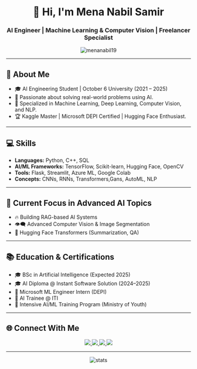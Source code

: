 <h1 align="center">👋 Hi, I'm Mena Nabil Samir</h1>
<h3 align="center">AI Engineer | Machine Learning & Computer Vision | Freelancer Specialist</h3>

<p align="center">
  <img src="https://komarev.com/ghpvc/?username=menanabil19&label=Profile%20views&color=0e75b6&style=flat" alt="menanabil19" />
</p>

---

## 🧠 About Me
- 🎓 AI Engineering Student | October 6 University (2021 – 2025)
- 🎯 Passionate about solving real-world problems using AI.
- 🤖 Specialized in Machine Learning, Deep Learning, Computer Vision, and NLP.
- 🏆 Kaggle Master | Microsoft DEPI Certified | Hugging Face Enthusiast.

---

## 💻 Skills
- **Languages:** Python, C++, SQL
- **AI/ML Frameworks:** TensorFlow, Scikit-learn, Hugging Face, OpenCV
- **Tools:** Flask, Streamlit, Azure ML, Google Colab
- **Concepts:** CNNs, RNNs, Transformers,Gans, AutoML, NLP

---

## 🚀 Current Focus in Advanced AI Topics
- 🔥 Building RAG-based AI Systems
- 👁️‍🗨️ Advanced Computer Vision & Image Segmentation
- 🤗 Hugging Face Transformers (Summarization, QA)

---

## 📚 Education & Certifications
- 🎓 BSc in Artificial Intelligence (Expected 2025)
- 🎓 AI Diploma @ Instant Software Solution (2024–2025)
- 🤖 Microsoft ML Engineer Intern (DEPI)
- 🧠 AI Trainee @ ITI
- 🚀 Intensive AI/ML Training Program (Ministry of Youth)

---


## 🌐 Connect With Me

<p align="center">
  <a href="mailto:mnabilsamir.dev@gmail.com">
    <img src="https://img.shields.io/badge/Gmail-D14836?style=for-the-badge&logo=gmail&logoColor=white" />
  </a>
  <a href="https://www.linkedin.com/in/mina-nabil-a4b3b3268">
    <img src="https://img.shields.io/badge/LinkedIn-0077B5?style=for-the-badge&logo=linkedin&logoColor=white" />
  </a>
  <a href="https://github.com/the0king0mina">
    <img src="https://img.shields.io/badge/GitHub-181717?style=for-the-badge&logo=github&logoColor=white" />
  </a>
  <a href="https://www.kaggle.com/minanabil11111212">
    <img src="https://img.shields.io/badge/Kaggle-20BEFF?style=for-the-badge&logo=kaggle&logoColor=white" />
  </a>
</p>

---

<p align="center">
  <img src="https://github-readme-stats.vercel.app/api?username=menanabil19&show_icons=true&theme=tokyonight" alt="stats" />
</p>

